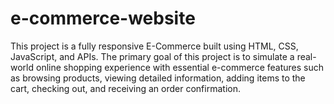 # e-commerce-website
This project is a fully responsive E-Commerce built using HTML, CSS, JavaScript, and APIs. The primary goal of this project is to simulate a real-world online shopping experience with essential e-commerce features such as browsing products, viewing detailed information, adding items to the cart, checking out, and receiving an order confirmation.
